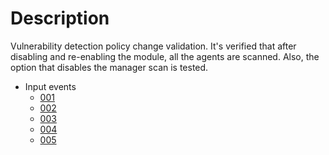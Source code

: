 # Description

Vulnerability detection policy change validation.
It's verified that after disabling and re-enabling the module, all the agents are scanned. Also, the option that disables the manager scan is tested.

- Input events
    - [001](args_001.json)
    - [002](args_002.json)
    - [003](args_003.json)
    - [004](args_004.json)
    - [005](args_005.json)
